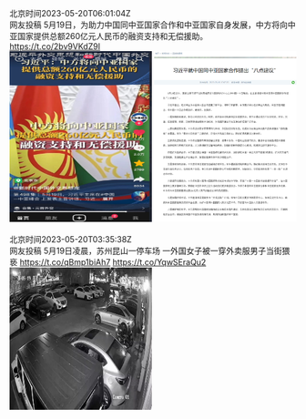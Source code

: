 北京时间2023-05-20T06:01:04Z<br>网友投稿
5月19日，为助力中国同中亚国家合作和中亚国家自身发展，中方将向中亚国家提供总额260亿元人民币的融资支持和无偿援助。 https://t.co/2bv9VKdZ9I<br><img src='/temp/2023/1659680596417806343_0.jpg' width='250' height='300'>  <img src='/temp/2023/1659680596417806343_1.jpg' width='250' height='300'><br><br>北京时间2023-05-20T03:35:38Z<br>网友投稿
5月19日凌晨，苏州昆山一停车场
一外国女子被一穿外卖服男子当街猥亵 https://t.co/qBmp1biAh7 https://t.co/YqwSEraQu2<br><img src='/temp/2023/1659643997441146880_0.jpg' width='250' height='250'><br><br>
